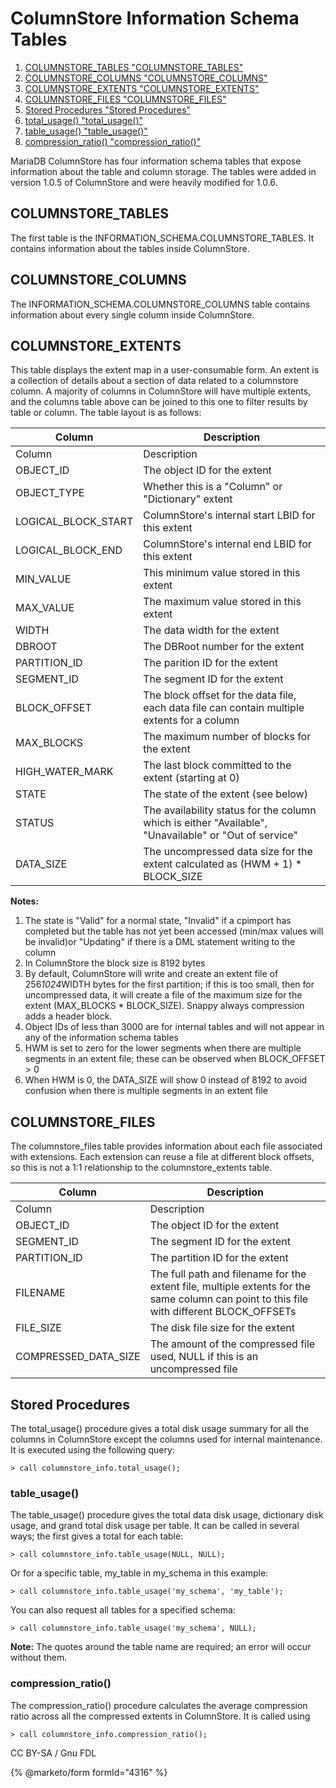 # ColumnStore Information Schema Tables

1. [COLUMNSTORE\_TABLES "COLUMNSTORE\_TABLES"](columnstore-information-schema-tables.md#columnstore_tables)
2. [COLUMNSTORE\_COLUMNS "COLUMNSTORE\_COLUMNS"](columnstore-information-schema-tables.md#columnstore_columns)
3. [COLUMNSTORE\_EXTENTS "COLUMNSTORE\_EXTENTS"](columnstore-information-schema-tables.md#columnstore_extents)
4. [COLUMNSTORE\_FILES "COLUMNSTORE\_FILES"](columnstore-information-schema-tables.md#columnstore_files)
5. [Stored Procedures "Stored Procedures"](columnstore-information-schema-tables.md#stored-procedures)
6. [total\_usage() "total\_usage()"](columnstore-information-schema-tables.md#total_usage)
7. [table\_usage() "table\_usage()"](columnstore-information-schema-tables.md#table_usage)
8. [compression\_ratio() "compression\_ratio()"](columnstore-information-schema-tables.md#compression_ratio)

MariaDB ColumnStore has four information schema tables that expose information about the table and column storage. The tables were added in version 1.0.5 of ColumnStore and were heavily modified for 1.0.6.

## COLUMNSTORE\_TABLES

The first table is the INFORMATION\_SCHEMA.COLUMNSTORE\_TABLES. It contains information about the tables inside ColumnStore.&#x20;

## COLUMNSTORE\_COLUMNS

The INFORMATION\_SCHEMA.COLUMNSTORE\_COLUMNS table contains information about every single column inside ColumnStore.&#x20;

## COLUMNSTORE\_EXTENTS

This table displays the extent map in a user-consumable form. An extent is a collection of details about a section of data related to a columnstore column. A majority of columns in ColumnStore will have multiple extents, and the columns table above can be joined to this one to filter results by table or column. The table layout is as follows:

| Column                | Description                                                                                           |
| --------------------- | ----------------------------------------------------------------------------------------------------- |
| Column                | Description                                                                                           |
| OBJECT\_ID            | The object ID for the extent                                                                          |
| OBJECT\_TYPE          | Whether this is a "Column" or "Dictionary" extent                                                     |
| LOGICAL\_BLOCK\_START | ColumnStore's internal start LBID for this extent                                                     |
| LOGICAL\_BLOCK\_END   | ColumnStore's internal end LBID for this extent                                                       |
| MIN\_VALUE            | This minimum value stored in this extent                                                              |
| MAX\_VALUE            | The maximum value stored in this extent                                                               |
| WIDTH                 | The data width for the extent                                                                         |
| DBROOT                | The DBRoot number for the extent                                                                      |
| PARTITION\_ID         | The parition ID for the extent                                                                        |
| SEGMENT\_ID           | The segment ID for the extent                                                                         |
| BLOCK\_OFFSET         | The block offset for the data file, each data file can contain multiple extents for a column          |
| MAX\_BLOCKS           | The maximum number of blocks for the extent                                                           |
| HIGH\_WATER\_MARK     | The last block committed to the extent (starting at 0)                                                |
| STATE                 | The state of the extent (see below)                                                                   |
| STATUS                | The availability status for the column which is either "Available", "Unavailable" or "Out of service" |
| DATA\_SIZE            | The uncompressed data size for the extent calculated as (HWM + 1) \* BLOCK\_SIZE                      |

**Notes:**

1. The state is "Valid" for a normal state, "Invalid" if a cpimport has completed but the table has not yet been accessed (min/max values will be invalid)or "Updating" if there is a DML statement writing to the column
2. In ColumnStore the block size is 8192 bytes
3. By default, ColumnStore will write and create an extent file of 25&#x36;_&#x31;02&#x34;_&#x57;IDTH bytes for the first partition; if this is too small, then for uncompressed data, it will create a file of the maximum size for the extent (MAX\_BLOCKS \* BLOCK\_SIZE). Snappy always compression adds a header block.
4. Object IDs of less than 3000 are for internal tables and will not appear in any of the information schema tables
5. HWM is set to zero for the lower segments when there are multiple segments in an extent file; these can be observed when BLOCK\_OFFSET > 0
6. When HWM is 0, the DATA\_SIZE will show 0 instead of 8192 to avoid confusion when there is multiple segments in an extent file

## COLUMNSTORE\_FILES

The columnstore\_files table provides information about each file associated with extensions. Each extension can reuse a file at different block offsets, so this is not a 1:1 relationship to the columnstore\_extents table.

| Column                 | Description                                                                                                                               |
| ---------------------- | ----------------------------------------------------------------------------------------------------------------------------------------- |
| Column                 | Description                                                                                                                               |
| OBJECT\_ID             | The object ID for the extent                                                                                                              |
| SEGMENT\_ID            | The segment ID for the extent                                                                                                             |
| PARTITION\_ID          | The partition ID for the extent                                                                                                           |
| FILENAME               | The full path and filename for the extent file, multiple extents for the same column can point to this file with different BLOCK\_OFFSETs |
| FILE\_SIZE             | The disk file size for the extent                                                                                                         |
| COMPRESSED\_DATA\_SIZE | The amount of the compressed file used, NULL if this is an uncompressed file                                                              |

## Stored Procedures

The total\_usage() procedure gives a total disk usage summary for all the columns in ColumnStore except the columns used for internal maintenance. It is executed using the following query:

```
> call columnstore_info.total_usage();
```

### table\_usage()

The table\_usage() procedure gives the total data disk usage, dictionary disk usage, and grand total disk usage per table. It can be called in several ways; the first gives a total for each table:

```
> call columnstore_info.table_usage(NULL, NULL);
```

Or for a specific table, my\_table in my\_schema in this example:

```
> call columnstore_info.table_usage('my_schema', 'my_table');
```

You can also request all tables for a specified schema:

```
> call columnstore_info.table_usage('my_schema', NULL);
```

**Note:** The quotes around the table name are required; an error will occur without them.

### compression\_ratio()

The compression\_ratio() procedure calculates the average compression ratio across all the compressed extents in ColumnStore. It is called using

```
> call columnstore_info.compression_ratio();
```

CC BY-SA / Gnu FDL

{% @marketo/form formId="4316" %}
